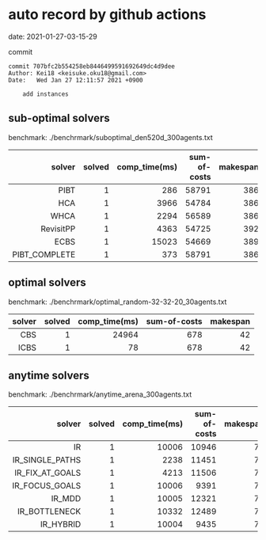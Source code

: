 auto record by github actions
===
date: 2021-01-27-03-15-29

commit
```
commit 707bfc2b554258eb8446499591692649dc4d9dee
Author: Kei18 <keisuke.oku18@gmail.com>
Date:   Wed Jan 27 12:11:57 2021 +0900

    add instances

```

## sub-optimal solvers
benchmark: ./benchrmark/suboptimal_den520d_300agents.txt

|solver | solved | comp_time(ms) | sum-of-costs | makespan |
| ---: | ---: | ---: | ---: | ---: |
| PIBT | 1 | 286 | 58791 | 386 |
| HCA | 1 | 3966 | 54784 | 386 |
| WHCA | 1 | 2294 | 56589 | 386 |
| RevisitPP | 1 | 4363 | 54725 | 392 |
| ECBS | 1 | 15023 | 54669 | 389 |
| PIBT_COMPLETE | 1 | 373 | 58791 | 386 |

## optimal solvers
benchmark: ./benchrmark/optimal_random-32-32-20_30agents.txt

|solver | solved | comp_time(ms) | sum-of-costs | makespan |
| ---: | ---: | ---: | ---: | ---: |
| CBS | 1 | 24964 | 678 | 42 |
| ICBS | 1 | 78 | 678 | 42 |

## anytime solvers
benchmark: ./benchrmark/anytime_arena_300agents.txt

|solver | solved | comp_time(ms) | sum-of-costs | makespan |
| ---: | ---: | ---: | ---: | ---: |
| IR | 1 | 10006 | 10946 | 79 |
| IR_SINGLE_PATHS | 1 | 2238 | 11451 | 79 |
| IR_FIX_AT_GOALS | 1 | 4213 | 11506 | 79 |
| IR_FOCUS_GOALS | 1 | 10006 | 9391 | 79 |
| IR_MDD | 1 | 10005 | 12321 | 79 |
| IR_BOTTLENECK | 1 | 10332 | 12489 | 79 |
| IR_HYBRID | 1 | 10004 | 9435 | 79 |
